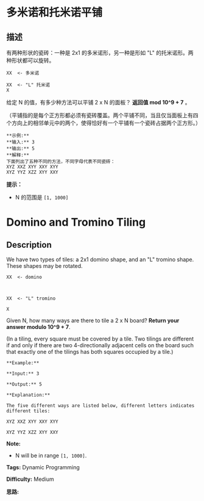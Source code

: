 # 多米诺和托米诺平铺

## 描述

有两种形状的瓷砖：一种是 2x1 的多米诺形，另一种是形如 "L" 的托米诺形。两种形状都可以旋转。

    
    
    XX  <- 多米诺
    
    XX  <- "L" 托米诺
    X
    

给定 N 的值，有多少种方法可以平铺 2 x N 的面板？ **返回值 mod 10^9 + 7** 。

（平铺指的是每个正方形都必须有瓷砖覆盖。两个平铺不同，当且仅当面板上有四个方向上的相邻单元中的两个，使得恰好有一个平铺有一个瓷砖占据两个正方形。）

    
    
    **示例:**
    **输入:** 3
    **输出:** 5
    **解释:** 
    下面列出了五种不同的方法，不同字母代表不同瓷砖：
    XYZ XXZ XYY XXY XYY
    XYZ YYZ XZZ XYY XXY

**提示：**

  * N  的范围是 `[1, 1000]`





# Domino and Tromino Tiling

## Description



We have two types of tiles: a 2x1 domino shape, and an "L" tromino shape. These shapes may be rotated.

    
    
    XX  <- domino
    
    XX  <- "L" tromino
    X
    

Given N, how many ways are there to tile a 2 x N board? **Return your answer modulo 10^9 + 7**.

(In a tiling, every square must be covered by a tile. Two tilings are different if and only if there are two 4-directionally adjacent cells on the board such that exactly one of the tilings has both squares occupied by a tile.)

    
    
    **Example:**
    **Input:** 3
    **Output:** 5
    **Explanation:** 
    The five different ways are listed below, different letters indicates different tiles:
    XYZ XXZ XYY XXY XYY
    XYZ YYZ XZZ XYY XXY

**Note:**

  * N  will be in range `[1, 1000]`.




**Tags:** Dynamic Programming

**Difficulty:** Medium

**思路:**
